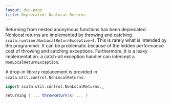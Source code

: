 ```yaml
---
layout: doc-page
title: Deprecated: Nonlocal Returns
---
```


Returning from nested anonymous functions has been deprecated. Nonlocal returns are implemented by throwing and catching `scala.runtime.NonLocalReturnException`-s. This is rarely what is intended by the programmer. It can be problematic because of the hidden performance cost of throwing and catching exceptions. Furthermore, it is a leaky implementation: a catch-all exception handler can intercept a `NonLocalReturnException`.

A drop-in library replacement is provided in `scala.util.control.NonLocalReturns`:

```scala
import scala.util.control.NonLocalReturns._

returning { ... throwReturn(x) ... }
```
